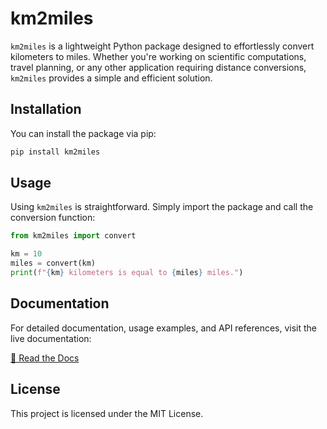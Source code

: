 # km2miles

`km2miles` is a lightweight Python package designed to effortlessly convert kilometers to miles. Whether you're working on scientific computations, travel planning, or any other application requiring distance conversions, `km2miles` provides a simple and efficient solution.

## Installation

You can install the package via pip:

```bash
pip install km2miles
```

## Usage

Using `km2miles` is straightforward. Simply import the package and call the conversion function:

```python
from km2miles import convert

km = 10
miles = convert(km)
print(f"{km} kilometers is equal to {miles} miles.")
```

## Documentation

For detailed documentation, usage examples, and API references, visit the live documentation:

[📖 Read the Docs](https://ali-beg.github.io/km2miles/)

## License

This project is licensed under the MIT License.


